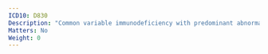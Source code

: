 ```yaml
---
ICD10: D830
Description: "Common variable immunodeficiency with predominant abnormalities of B-cell numbers and function"
Matters: No
Weight: 0
---
```


